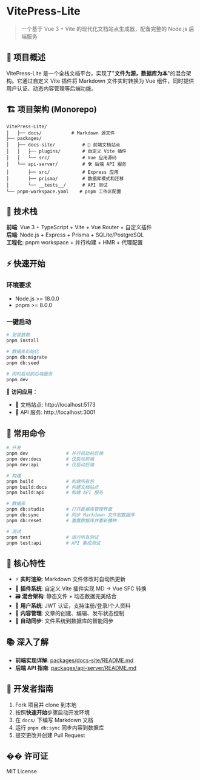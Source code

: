 # VitePress-Lite

> 一个基于 Vue 3 + Vite 的现代化文档站点生成器，配备完整的 Node.js 后端服务

## 🎯 项目概述

VitePress-Lite 是一个全栈文档平台，实现了"**文件为源，数据库为本**"的混合架构。它通过自定义 Vite 插件将 Markdown 文件实时转换为 Vue 组件，同时提供用户认证、动态内容管理等后端功能。

## 🏗️ 项目架构 (Monorepo)

```
VitePress-Lite/
│   ├── docs/           # Markdown 源文件
├── packages/
│   ├── docs-site/          # 🎨 前端文档站点
│   │   ├── plugins/        # 自定义 Vite 插件
│   │   └── src/            # Vue 应用源码
│   └── api-server/         # 🛠️ 后端 API 服务
│       ├── src/            # Express 应用
│       ├── prisma/         # 数据库模式和迁移
│       └── __tests__/      # API 测试
└── pnpm-workspace.yaml    # pnpm 工作区配置
```

## 🚀 技术栈

**前端**: Vue 3 + TypeScript + Vite + Vue Router + 自定义插件  
**后端**: Node.js + Express + Prisma + SQLite/PostgreSQL  
**工程化**: pnpm workspace + 并行构建 + HMR + 代理配置

## ⚡ 快速开始

### 环境要求

- Node.js >= 18.0.0
- pnpm >= 8.0.0

### 一键启动

```bash
# 安装依赖
pnpm install

# 数据库初始化
pnpm db:migrate
pnpm db:seed

# 同时启动前后端服务
pnpm dev
```

🎉 **访问应用**：

- 📖 文档站点: http://localhost:5173
- 🔌 API 服务: http://localhost:3001

## 📜 常用命令

```bash
# 开发
pnpm dev              # 并行启动前后端
pnpm dev:docs         # 仅启动前端
pnpm dev:api          # 仅启动后端

# 构建
pnpm build            # 构建所有包
pnpm build:docs       # 构建文档站点
pnpm build:api        # 构建 API 服务

# 数据库
pnpm db:studio        # 打开数据库管理界面
pnpm db:sync          # 同步 Markdown 文件到数据库
pnpm db:reset         # 重置数据库并重新播种

# 测试
pnpm test             # 运行所有测试
pnpm test:api         # API 集成测试
```

## 🎨 核心特性

- ⚡ **实时渲染**: Markdown 文件修改时自动热更新
- 🔌 **插件系统**: 自定义 Vite 插件实现 MD → Vue SFC 转换
- 🗃️ **混合架构**: 静态文件 + 动态数据完美结合
- 🔐 **用户系统**: JWT 认证，支持注册/登录/个人资料
- 📝 **内容管理**: 文章的创建、编辑、发布状态控制
- 🔄 **自动同步**: 文件系统到数据库的智能同步

## 📚 深入了解

- **前端实现详解**: [packages/docs-site/README.md](./packages/docs-site/README.md)
- **后端 API 指南**: [packages/api-server/README.md](./packages/api-server/README.md)

## 🤝 开发者指南

1. Fork 项目并 clone 到本地
2. 按照**快速开始**步骤启动开发环境
3. 在 `docs/` 下编写 Markdown 文档
4. 运行 `pnpm db:sync` 同步内容到数据库
5. 提交更改并创建 Pull Request

## �� 许可证

MIT License
